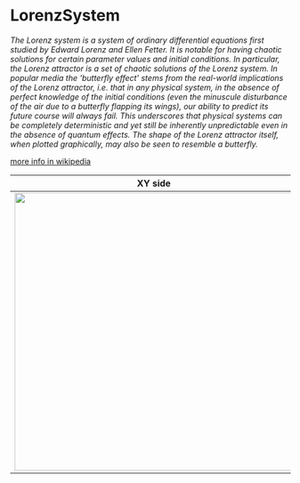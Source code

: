

  
# LorenzSystem

*The Lorenz system is a system of ordinary differential equations first studied by Edward Lorenz and Ellen Fetter. It is notable for having chaotic solutions for certain parameter values and initial conditions. In particular, the Lorenz attractor is a set of chaotic solutions of the Lorenz system. In popular media the 'butterfly effect' stems from the real-world implications of the Lorenz attractor, i.e. that in any physical system, in the absence of perfect knowledge of the initial conditions (even the minuscule disturbance of the air due to a butterfly flapping its wings), our ability to predict its future course will always fail. This underscores that physical systems can be completely deterministic and yet still be inherently unpredictable even in the absence of quantum effects. The shape of the Lorenz attractor itself, when plotted graphically, may also be seen to resemble a butterfly.* 

<a href = "https://en.wikipedia.org/wiki/Lorenz_system"> more info in wikipedia</a>
<div align="center">
  
|  XY side     | ZX side        | ZY side   |
|--------------|----------------|-----------|
|<img width =500 src="https://github.com/ranon-rat/LorenzSystem/blob/main/images/xy.png">|<img width=500 src="https://github.com/ranon-rat/LorenzSystem/blob/main/images/xz.png"> | <img width=500 src="https://github.com/ranon-rat/LorenzSystem/blob/main/images/zy.png">|
</div>
